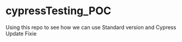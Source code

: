 # cypressTesting_POC
Using this repo to see how we can use Standard version and Cypress 
Update 
Fixie